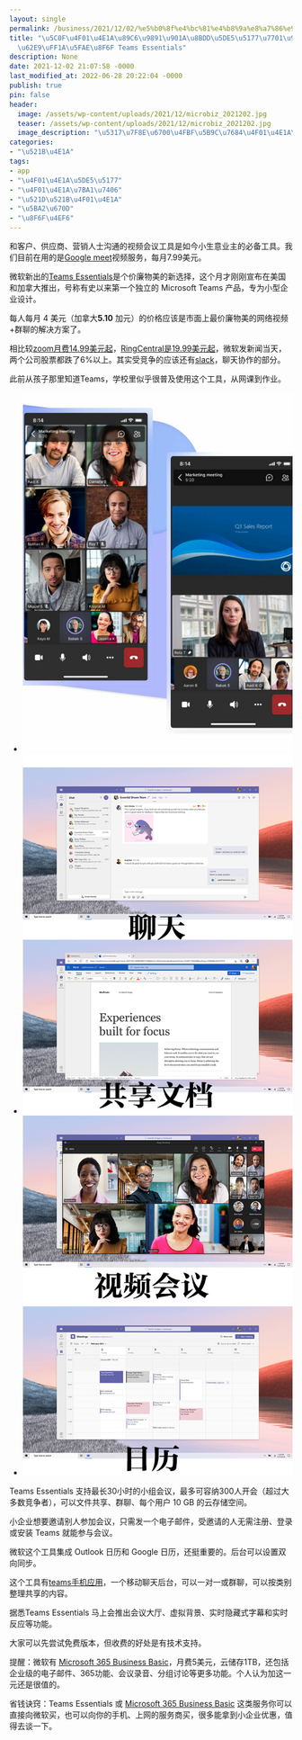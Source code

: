 ```yaml
---
layout: single
permalink: /business/2021/12/02/%e5%b0%8f%e4%bc%81%e4%b8%9a%e8%a7%86%e9%a2%91%e9%80%9a%e8%af%9d%e5%b7%a5%e5%85%b7%e7%9c%81%e9%92%b1%e6%96%b0%e9%80%89%e6%8b%a9%ef%bc%9a%e5%be%ae%e8%bd%af-teams-essentials/
title: "\u5C0F\u4F01\u4E1A\u89C6\u9891\u901A\u8BDD\u5DE5\u5177\u7701\u94B1\u65B0\u9009\
  \u62E9\uFF1A\u5FAE\u8F6F Teams Essentials"
description: None
date: 2021-12-02 21:07:58 -0000
last_modified_at: 2022-06-28 20:22:04 -0000
publish: true
pin: false
header:
  image: /assets/wp-content/uploads/2021/12/microbiz_2021202.jpg
  teaser: /assets/wp-content/uploads/2021/12/microbiz_2021202.jpg
  image_description: "\u5317\u7F8E\u6700\u4FBF\u5B9C\u7684\u4F01\u4E1A\u89C6\u9891\u804A\u5929\u670D"
categories:
- "\u521B\u4E1A"
tags:
- app
- "\u4F01\u4E1A\u5DE5\u5177"
- "\u4F01\u4E1A\u7BA1\u7406"
- "\u521D\u521B\u4F01\u4E1A"
- "\u5BA2\u670D"
- "\u8F6F\u4EF6"
---
```

和客户、供应商、营销人士沟通的视频会议工具是如今小生意业主的必备工具。我们目前在用的是[Google meet](https://apps.google.com/intl/en/meet/pricing/)视频服务，每月7.99美元。

微软新出的[Teams Essentials](https://www.microsoft.com/en-us/microsoft-teams/compare-microsoft-teams-options?activetab=pivot:primaryr1)是个价廉物美的新选择，这个月才刚刚宣布在美国和加拿大推出，号称有史以来第一个独立的 Microsoft Teams 产品，专为小型企业设计。

每人每月 4 美元（加拿大**5.10** 加元）的价格应该是市面上最价廉物美的网络视频+群聊的解决方案了。

相比较[zoom月费14.99美元起](https://zoom.us/pricing)，[RingCentral是19.99美元起](https://www.ringcentral.com/office/plansandpricing.html#office)，微软发新闻当天，两个公司股票都跌了6%以上。其实受竞争的应该还有[slack](https://slack.com)，聊天协作的部分。

此前从孩子那里知道Teams，学校里似乎很普及使用这个工具，从网课到作业。

* ![](/assets/wp-content/uploads/2021/12/2021202-4-768x1024.jpg)
* ![](/assets/wp-content/uploads/2021/12/2021202-2.jpg)
* ![](/assets/wp-content/uploads/2021/12/2021202-1.jpg)

Teams Essentials 支持最长30小时的小组会议，最多可容纳300人开会（超过大多数竞争者），可以文件共享、群聊、每个用户 10 GB 的云存储空间。

小企业想要邀请别人参加会议，只需发一个电子邮件，受邀请的人无需注册、登录或安装 Teams 就能参与会议。

微软这个工具集成 Outlook 日历和 Google 日历，还挺重要的。后台可以设置双向同步。

这个工具有[teams手机应用](https://www.microsoft.com/en-us/microsoft-teams/download-app)，一个移动聊天后台，可以一对一或群聊，可以按类别整理共享的内容。

据悉Teams Essentials 马上会推出会议大厅、虚拟背景、实时隐藏式字幕和实时反应等功能。

大家可以先尝试免费版本，但收费的好处是有技术支持。

提醒：微软有 [Microsoft 365 Business Basic](https://www.microsoft.com/en-us/microsoft-365/business/microsoft-365-business-basic?activetab=pivot%3aoverviewtab)，月费5美元，云储存1TB，还包括企业级的电子邮件、365功能、会议录音、分组讨论等更多功能。个人认为加这一元还是很值的。

省钱诀窍：Teams Essentials 或 [Microsoft 365 Business Basic](https://www.microsoft.com/en-us/microsoft-365/business/microsoft-365-business-basic?activetab=pivot%3aoverviewtab) 这类服务你可以直接向微软买，也可以向你的手机、上网的服务商买，很多能拿到小企业优惠，值得去谈一下。
